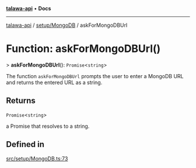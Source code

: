 [**talawa-api**](../../../README.md) • **Docs**

***

[talawa-api](../../../modules.md) / [setup/MongoDB](../README.md) / askForMongoDBUrl

# Function: askForMongoDBUrl()

\> **askForMongoDBUrl**(): `Promise`\<`string`\>

The function `askForMongoDBUrl` prompts the user to enter a MongoDB URL and returns the entered URL
as a string.

## Returns

`Promise`\<`string`\>

a Promise that resolves to a string.

## Defined in

[src/setup/MongoDB.ts:73](https://github.com/PalisadoesFoundation/talawa-api/blob/4a88fe62b20ebda9653c55ae8d39d6c6fac8831f/src/setup/MongoDB.ts#L73)
